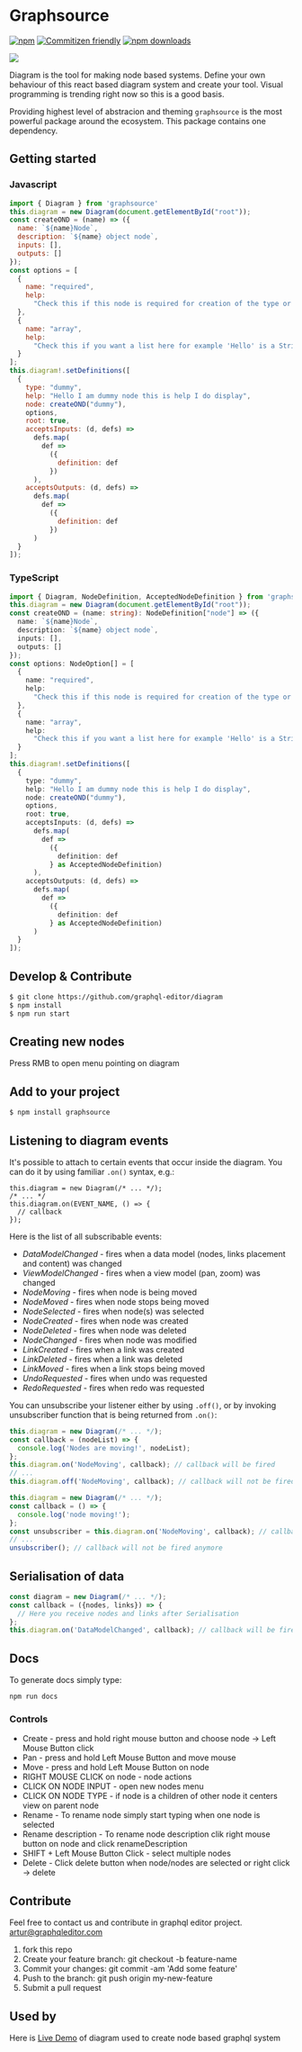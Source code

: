 # Graphsource
[![npm](https://img.shields.io/npm/v/graphsource.svg?style=flat-square)](https://www.npmjs.com/package/graphsource) [![Commitizen friendly](https://img.shields.io/badge/commitizen-friendly-brightgreen.svg?style=flat-square)](http://commitizen.github.io/cz-cli/) [![npm downloads](https://img.shields.io/npm/dm/graphsource.svg?style=flat-square)](https://www.npmjs.com/package/graphsource)

![](assets/recorded-diagram.gif)

Diagram is the tool for making node based systems. Define your own behaviour of this react based diagram system and create your tool. Visual programming is trending right now so this is a good basis.

Providing highest level of abstracion and theming `graphsource` is the most powerful package around the ecosystem. This package contains one dependency.

## Getting started

### Javascript
```js
import { Diagram } from 'graphsource'
this.diagram = new Diagram(document.getElementById("root"));
const createOND = (name) => ({
  name: `${name}Node`,
  description: `${name} object node`,
  inputs: [],
  outputs: []
});
const options = [
  {
    name: "required",
    help:
      "Check this if this node is required for creation of the type or is required in input | interface"
  },
  {
    name: "array",
    help:
      "Check this if you want a list here for example 'Hello' is a String however ['Hello', 'Me', 'World', 'Sloth'] its an array of strings"
  }
];
this.diagram!.setDefinitions([
  {
    type: "dummy",
    help: "Hello I am dummy node this is help I do display",
    node: createOND("dummy"),
    options,
    root: true,
    acceptsInputs: (d, defs) =>
      defs.map(
        def =>
          ({
            definition: def
          })
      ),
    acceptsOutputs: (d, defs) =>
      defs.map(
        def =>
          ({
            definition: def
          })
      )
  }
]);
```

### TypeScript

```ts
import { Diagram, NodeDefinition, AcceptedNodeDefinition } from 'graphsource'
this.diagram = new Diagram(document.getElementById("root"));
const createOND = (name: string): NodeDefinition["node"] => ({
  name: `${name}Node`,
  description: `${name} object node`,
  inputs: [],
  outputs: []
});
const options: NodeOption[] = [
  {
    name: "required",
    help:
      "Check this if this node is required for creation of the type or is required in input | interface"
  },
  {
    name: "array",
    help:
      "Check this if you want a list here for example 'Hello' is a String however ['Hello', 'Me', 'World', 'Sloth'] its an array of strings"
  }
];
this.diagram!.setDefinitions([
  {
    type: "dummy",
    help: "Hello I am dummy node this is help I do display",
    node: createOND("dummy"),
    options,
    root: true,
    acceptsInputs: (d, defs) =>
      defs.map(
        def =>
          ({
            definition: def
          } as AcceptedNodeDefinition)
      ),
    acceptsOutputs: (d, defs) =>
      defs.map(
        def =>
          ({
            definition: def
          } as AcceptedNodeDefinition)
      )
  }
]);
```


## Develop & Contribute

```sh
$ git clone https://github.com/graphql-editor/diagram
$ npm install
$ npm run start
```

## Creating new nodes

Press RMB to open menu pointing on diagram

## Add to your project

```sh
$ npm install graphsource
```
## Listening to diagram events

It's possible to attach to certain events that occur inside the diagram.
You can do it by using familiar `.on()` syntax, e.g.:

```
this.diagram = new Diagram(/* ... */);
/* ... */
this.diagram.on(EVENT_NAME, () => {
  // callback
});
```

Here is the list of all subscribable events:
* *DataModelChanged* - fires when a data model (nodes, links placement and content) was changed
* *ViewModelChanged* - fires when a view model (pan, zoom) was changed
* *NodeMoving* - fires when node is being moved
* *NodeMoved* - fires when node stops being moved
* *NodeSelected* - fires when node(s) was selected
* *NodeCreated* - fires when node was created
* *NodeDeleted* - fires when node was deleted
* *NodeChanged* - fires when node was modified
* *LinkCreated* - fires when a link was created
* *LinkDeleted* - fires when a link was deleted
* *LinkMoved* - fires when a link stops being moved
* *UndoRequested* - fires when undo was requested
* *RedoRequested* - fires when redo was requested

You can unsubscribe your listener either by using `.off()`, or by invoking unsubscriber function that is being returned from `.on()`:

```js
this.diagram = new Diagram(/* ... */);
const callback = (nodeList) => {
  console.log('Nodes are moving!', nodeList);
};
this.diagram.on('NodeMoving', callback); // callback will be fired
// ...
this.diagram.off('NodeMoving', callback); // callback will not be fired anymore
```

```js
this.diagram = new Diagram(/* ... */);
const callback = () => {
  console.log('node moving!');
};
const unsubscriber = this.diagram.on('NodeMoving', callback); // callback will be fired
// ...
unsubscriber(); // callback will not be fired anymore
```

## Serialisation of data

```js
const diagram = new Diagram(/* ... */);
const callback = ({nodes, links}) => {
  // Here you receive nodes and links after Serialisation
};
this.diagram.on('DataModelChanged', callback); // callback will be fired

```

## Docs

To generate docs simply type:
```
npm run docs
```


### Controls

* Create - press and hold right mouse button and choose node -> Left Mouse Button click
* Pan - press and hold Left Mouse Button and move mouse
* Move - press and hold Left Mouse Button on node
* RIGHT MOUSE CLICK on node - node actions
* CLICK ON NODE INPUT - open new nodes menu
* CLICK ON NODE TYPE - if node is a children of other node it centers view on parent node
* Rename - To rename node simply start typing when one node is selected
* Rename description - To rename node description clik right mouse button on node and click renameDescription
* SHIFT + Left Mouse Button Click - select multiple nodes
* Delete - Click delete button when node/nodes are selected or right click -> delete

## Contribute

Feel free to contact us and contribute in graphql editor project. artur@graphqleditor.com

1.  fork this repo
2.  Create your feature branch: git checkout -b feature-name
3.  Commit your changes: git commit -am 'Add some feature'
4.  Push to the branch: git push origin my-new-feature
5.  Submit a pull request

## Used by

Here is [Live Demo](https://app.graphqleditor.com) of diagram used to create node based graphql system
